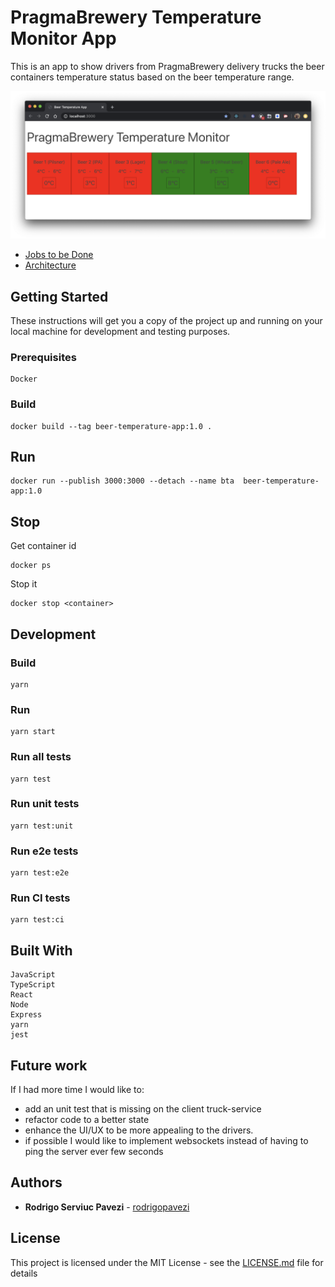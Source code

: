 # PragmaBrewery Temperature Monitor App

This is an app to show drivers from PragmaBrewery delivery trucks the beer containers temperature status based on the beer temperature range.

![alt text](https://github.com/rodrigopavezi/beer-temperature-app/blob/master/preview.png 'preview')

-   [Jobs to be Done](https://github.com/rodrigopavezi/beer-temperature-app/tree/master/design/jtbd)
-   [Architecture](https://github.com/rodrigopavezi/beer-temperature-app/tree/master/design/architecture)

## Getting Started

These instructions will get you a copy of the project up and running on your local machine for development and testing purposes.

### Prerequisites

```
Docker
```

### Build

```
docker build --tag beer-temperature-app:1.0 .
```

## Run

```
docker run --publish 3000:3000 --detach --name bta  beer-temperature-app:1.0
```

## Stop

Get container id

```
docker ps
```

Stop it

```
docker stop <container>
```

## Development

### Build

```
yarn
```

### Run

```
yarn start
```

### Run all tests

```
yarn test
```

### Run unit tests

```
yarn test:unit
```

### Run e2e tests

```
yarn test:e2e
```

### Run CI tests

```
yarn test:ci
```

## Built With

```
JavaScript
TypeScript
React
Node
Express
yarn
jest
```

## Future work

If I had more time I would like to:

-   add an unit test that is missing on the client truck-service
-   refactor code to a better state
-   enhance the UI/UX to be more appealing to the drivers.
-   if possible I would like to implement websockets instead of having to ping the server ever few seconds

## Authors

-   **Rodrigo Serviuc Pavezi** - [rodrigopavezi](https://github.com/rodrigopavezi)

## License

This project is licensed under the MIT License - see the [LICENSE.md](LICENSE.md) file for details
